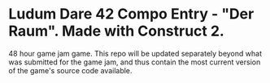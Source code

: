 # Ludum Dare 42 Compo Entry - "Der Raum". Made with Construct 2.

48 hour game jam game. This repo will be updated separately beyond what was submitted for the game jam, and thus contain the most current version of the game's source code available. 
